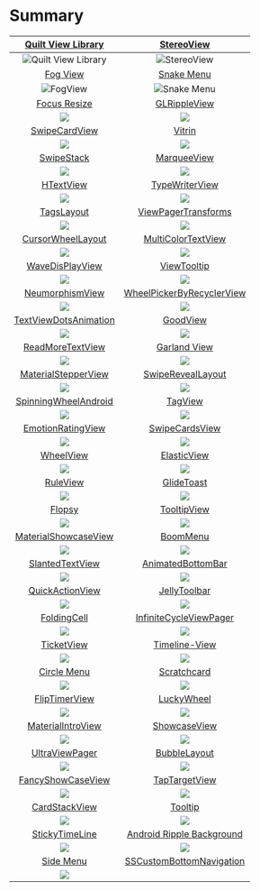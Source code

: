 # Summary

|     [Quilt View Library](https://github.com/yingming97/QuiltViewLibrary.git)     |                [StereoView](https://github.com/yingming97/StereoView.git)                |
|:--------------------------------------------------------------------------------:|:----------------------------------------------------------------------------------------:|
|             ![Quilt View Library](image/img_quilt_view_library.png)              |                         ![StereoView](image/gif_stereo_view.gif)                         |
|          [Fog View](https://github.com/yingming97/FogView_Library.git)           |            [Snake Menu](https://github.com/yingming97/android-snake-menu.git)            |
|                        ![FogView](image/gif_fog_view.gif)                        |                         ![Snake Menu](image/gif_snake_menu.gif)                          |
|          [Focus Resize](https://github.com/yingming97/FocusResize.git)           |              [GLRippleView](https://github.com/yingming97/GLRippleView.git)              |
|                            ![](image/focusResize.gif)                            |                                   ![](image/fade.gif)                                    |
|         [SwipeCardView](https://github.com/yingming97/SwipeCardView.git)         |                    [Vitrin](https://github.com/yingming97/Vitrin.git)                    |
|                          ![](image/swipe_card_view.gif)                          |                                  ![](image/vitrin.gif)                                   |
|            [SwipeStack](https://github.com/yingming97/SwipeStack.git)            |           [MarqueeView](https://github.com/yingming97/MarqueeViewLibrary.git)            |
|                            ![](image/swipe_stack.gif)                            |                               ![](image/marquee_view.gif)                                |
|             [HTextView](https://github.com/yingming97/HTextView.git)             |            [TypeWriterView](https://github.com/yingming97/typewriterview.git)            |
|                          ![](image/text_view_scale.gif)                          |                                ![](image/typing_view.gif)                                |
|            [TagsLayout](https://github.com/yingming97/TagsLayout.git)            |       [ViewPagerTransforms](https://github.com/yingming97/ViewPagerTransforms.git)       |
|                            ![](image/tag_layout.png)                             |                           ![](image/cube_pager_transforms.gif)                           |
|     [CursorWheelLayout](https://github.com/yingming97/CursorWheelLayout.git)     |       [MultiColorTextView ](https://github.com/yingming97/MultiColorTextView.git)        |
|                           ![](image/wheel_cursor.gif)                            |                                ![](image/multicolor.png)                                 |
|         [WaveDisPlayView](https://github.com/yingming97/WaveDisPlay.git)         |               [ViewTooltip](https://github.com/yingming97/ViewTooltip.git)               |
|                         ![](image/wave_display_view.gif)                         |                               ![](image/view_tooltips.gif)                               |
|  [NeumorphismView ](https://github.com/yingming97/NeumorphismView-Android.git)   | [WheelPickerByRecyclerView](https://github.com/yingming97/WheelPickerByRecyclerView.git) |
|                            ![](image/neumorphism.png)                            |                               ![](image/wheel_picker.gif)                                |
| [TextViewDotsAnimation](https://github.com/yingming97/textviewdotsanimation.git) |                  [GoodView](https://github.com/yingming97/GoodView.git)                  |
|                        ![](image/text_dot_animation.gif)                         |                                 ![](image/good_view.gif)                                 |
|      [ReadMoreTextView](https://github.com/yingming97/ReadMoreTextView.git)      |          [Garland View](https://github.com/yingming97/garland-view-android.git)          |
|                          ![](image/read_more_view.png)                           |                               ![](image/garland_view.gif)                                |
|   [MaterialStepperView](https://github.com/yingming97/MaterialStepperView.git)   |         [SwipeRevealLayout](https://github.com/yingming97/SwipeRevealLayout.git)         |
|                           ![](image/stepper_view.gif)                            |                               ![](image/swipe_reveal.gif)                                |
|  [SpinningWheelAndroid](https://github.com/yingming97/SpinningWheelAndroid.git)  |                   [TagView](https://github.com/yingming97/TagView.git)                   |
|                          ![](image/spinning_wheel.gif)                           |                                 ![](image/tag_view.png)                                  |
|    [EmotionRatingView](https://github.com/yingming97/emotion-rating-view.git)    |       [SwipeCardsView](https://github.com/yingming97/android-swipecards-view.git)        |
|                            ![](image/emoji_rate.gif)                             |                               ![](image/swipe_card_1.gif)                                |
|             [WheelView](https://github.com/yingming97/WheelView.git)             |               [ElasticView](https://github.com/yingming97/ElasticView.git)               |
|                           ![](image/bottom_wheel.gif)                            |                               ![](image/elastic_view.gif)                                |
|             [RuleView](https://github.com/yingming97/RulerView.git)              |                [GlideToast](https://github.com/yingming97/GlideToast.git)                |
|                             ![](image/rule_view.gif)                             |                                ![](image/glide_toast.gif)                                |
|                [Flopsy](https://github.com/yingming97/Flopsy.git)                |              [TooltipView](https://github.com/yingming97/tooltip-view.git)               |
|                              ![](image/flospy.gif)                               |                               ![](image/tooltip_view.png)                                |
|  [MaterialShowcaseView](https://github.com/yingming97/MaterialShowcaseView.git)  |                  [BoomMenu](https://github.com/yingming97/BoomMenu.git)                  |
|                          ![](image/show_case_view.gif)                           |                                 ![](image/boom_menu.gif)                                 |
|       [SlantedTextView](https://github.com/yingming97/SlantedTextView.git)       |         [AnimatedBottomBar](https://github.com/yingming97/AnimatedBottomBar.git)         |
|                         ![](image/stanted_text_view.png)                         |                           ![](image/animation_bottom_bar.gif)                            |
|       [QuickActionView](https://github.com/yingming97/QuickActionView.git)       |              [JellyToolbar](https://github.com/yingming97/JellyToolbar.git)              |
|                         ![](image/quick_action_view.gif)                         |                               ![](image/jelly_toolbar.gif)                               |
|      [FoldingCell](https://github.com/yingming97/folding-cell-android.git)       |    [InfiniteCycleViewPager](https://github.com/yingming97/InfiniteCycleViewPager.git)    |
|                       ![](image/folding_cell_preview.gif)                        |                            ![](image/infinite_cycle_view.gif)                            |
|            [TicketView](https://github.com/yingming97/TicketView.git)            |             [Timeline-View](https://github.com/yingming97/Timeline-View.git)             |
|                            ![](image/ticket_view.png)                            |                               ![](image/timeline_view.png)                               |
|       [Circle Menu](https://github.com/yingming97/circle-menu-android.git)       |           [Scratchcard](https://github.com/yingming97/AndroidScratchCard.git)            |
|                            ![](image/circle_menu.gif)                            |                               ![](image/scratch_card.gif)                                |
|         [FlipTimerView](https://github.com/yingming97/FlipTimerView.git)         |                [LuckyWheel](https://github.com/yingming97/LuckyWheel.git)                |
|                          ![](image/flip_timer_view.gif)                          |                                ![](image/lucky_wheel.png)                                |
|     [MaterialIntroView](https://github.com/yingming97/MaterialIntroView.git)     |              [ShowcaseView](https://github.com/yingming97/ShowcaseView.git)              |
|                       ![](image/materialintroviewgif.gif)                        |                             ![](image/show_case_view_1.png)                              |
|        [UltraViewPager](https://github.com/yingming97/UltraViewPager.git)        |              [BubbleLayout](https://github.com/yingming97/BubbleLayout.git)              |
|                         ![](image/ultra_view_pager.gif)                          |                               ![](image/bubble_layout.gif)                               |
|     [FancyShowCaseView](https://github.com/yingming97/FancyShowCaseView.git)     |             [TapTargetView](https://github.com/yingming97/TapTargetView.git)             |
|                       ![](image/fancy_show_case_view.gif)                        |                              ![](image/tap_target_view.gif)                              |
|         [CardStackView](https://github.com/yingming97/CardStackView.git)         |                   [Tooltip](https://github.com/yingming97/Tooltip.git)                   |
|                        ![](image/card_stack_overview.gif)                        |                               ![](image/tooltips_view.gif)                               |
|        [StickyTimeLine](https://github.com/yingming97/StickyTimeLine.git)        |                              [Android Ripple Background]()                               |
|                          ![](image/sticky_timeline.gif)                          |                            ![](/image/rippleFoundDevice.gif)                             |
|         [Side Menu](https://github.com/yingming97/Side-Menu.Android.git)         |  [SSCustomBottomNavigation](https://github.com/yingming97/SSCustomBottomNavigation.git)  |
|                            ![](/image/slide_menu.gif)                            |                         [](/image/custom_bottom_navigation.gif)                          |